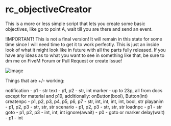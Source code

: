 # rc_objectiveCreator

This is a more or less simple script that lets you create some basic objectives, like go to point A, wait till you are there and send an event.

!IMPORTANT!
This is not a final version! It will remain in this state for some time since I will need time to get it to work perfectly. This is just an inside look of what it might look like in future with all the parts fully released. If you have any ideas as to what you want to see in something like that, be sure to dm me on FiveM Forum or Pull Request or create Issue!

![image](https://user-images.githubusercontent.com/65498427/166116814-f8023a9e-7839-41ff-98a2-eb0dc87ab485.png)

Things that are +/- working:

notification - p1 - str
text - p1, p2 - str, int
marker - up to 23p, all from docs except for material and p19, additionally: onButton(bool), Button(int)
createnpc - p1, p2, p3, p4, p5, p6, p7 - str, int, int, int, int, bool, str
playanim - p1, p2, p3 - str, str, str
scenario - p1, p2, p3 - str, str, str
loadnpc - p1 - str
goto - p1, p2, p3 - int, int, int
ignore(await) - p0 - goto or marker
delay(wait) - p1 - int
